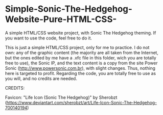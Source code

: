 # Simple-Sonic-The-Hedgehog-Website-Pure-HTML-CSS-
A simple HTML/CSS website project, with Sonic The Hedgehog theming. If you want to use the code, feel free to do it.

This is just a simple HTML/CSS project, only for me to practice. I do not own: any of the graphic content (the majority are all taken from the Internet, but the ones edited by me have a .xfc file in this folder, wich you are totally free to use), the Sonic IP, and the text content is a copy from the site Power Sonic (http://www.powersonic.com.br), with slight changes. Thus, nothing here is targeted to profit. Regarding the code, you are totally free to use as you will, and no credits are needed.

CREDITS:

Favicon: "Life Icon (Sonic The Hedgehog)" by Sherobzt (https://www.deviantart.com/sherobzt/art/Life-Icon-Sonic-The-Hedgehog-700140194)

